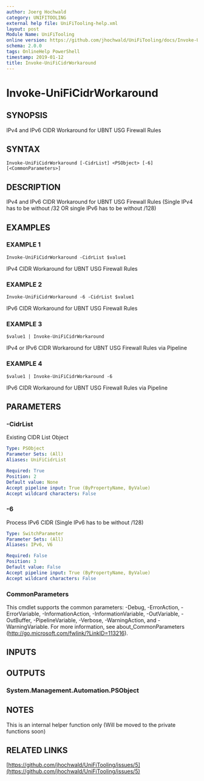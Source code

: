 ```yaml
---
author: Joerg Hochwald
category: UNIFITOOLING
external help file: UniFiTooling-help.xml
layout: post
Module Name: UniFiTooling
online version: https://github.com/jhochwald/UniFiTooling/docs/Invoke-UniFiCidrWorkaround.md
schema: 2.0.0
tags: OnlineHelp PowerShell
timestamp: 2019-01-12
title: Invoke-UniFiCidrWorkaround
---
```


# Invoke-UniFiCidrWorkaround

## SYNOPSIS
IPv4 and IPv6 CIDR Workaround for UBNT USG Firewall Rules

## SYNTAX

```
Invoke-UniFiCidrWorkaround [-CidrList] <PSObject> [-6] [<CommonParameters>]
```

## DESCRIPTION
IPv4 and IPv6 CIDR Workaround for UBNT USG Firewall Rules (Single IPv4 has to be without /32 OR single IPv6 has to be without /128)

## EXAMPLES

### EXAMPLE 1
```
Invoke-UniFiCidrWorkaround -CidrList $value1
```

IPv4 CIDR Workaround for UBNT USG Firewall Rules

### EXAMPLE 2
```
Invoke-UniFiCidrWorkaround -6 -CidrList $value1
```

IPv6 CIDR Workaround for UBNT USG Firewall Rules

### EXAMPLE 3
```
$value1 | Invoke-UniFiCidrWorkaround
```

IPv4 or IPv6 CIDR Workaround for UBNT USG Firewall Rules via Pipeline

### EXAMPLE 4
```
$value1 | Invoke-UniFiCidrWorkaround -6
```

IPv6 CIDR Workaround for UBNT USG Firewall Rules via Pipeline

## PARAMETERS

### -CidrList
Existing CIDR List Object

```yaml
Type: PSObject
Parameter Sets: (All)
Aliases: UniFiCidrList

Required: True
Position: 2
Default value: None
Accept pipeline input: True (ByPropertyName, ByValue)
Accept wildcard characters: False
```

### -6
Process IPv6 CIDR (Single IPv6 has to be without /128)

```yaml
Type: SwitchParameter
Parameter Sets: (All)
Aliases: IPv6, V6

Required: False
Position: 3
Default value: False
Accept pipeline input: True (ByPropertyName, ByValue)
Accept wildcard characters: False
```

### CommonParameters
This cmdlet supports the common parameters: -Debug, -ErrorAction, -ErrorVariable, -InformationAction, -InformationVariable, -OutVariable, -OutBuffer, -PipelineVariable, -Verbose, -WarningAction, and -WarningVariable.
For more information, see about_CommonParameters (http://go.microsoft.com/fwlink/?LinkID=113216).

## INPUTS

## OUTPUTS

### System.Management.Automation.PSObject
## NOTES
This is an internal helper function only (Will be moved to the private functions soon)

## RELATED LINKS

[https://github.com/jhochwald/UniFiTooling/issues/5](https://github.com/jhochwald/UniFiTooling/issues/5)

